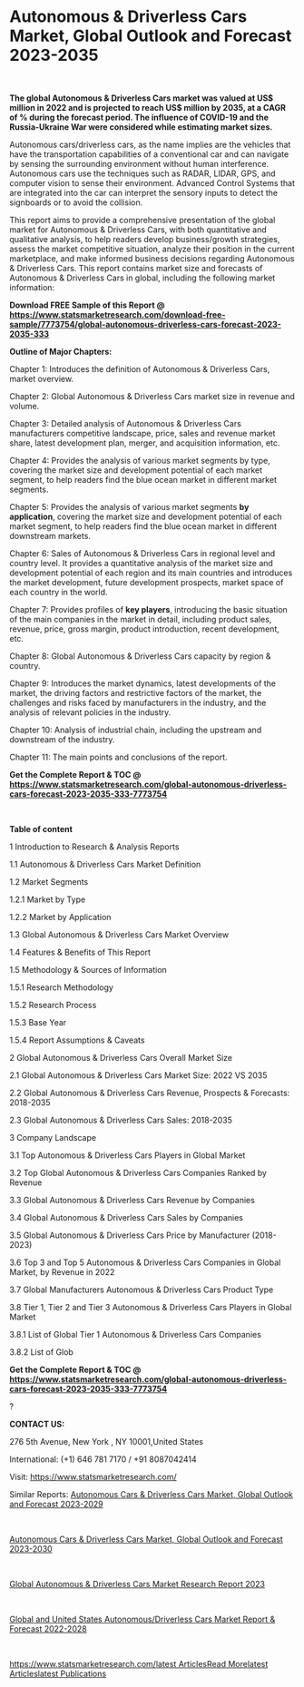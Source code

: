 <h1>Autonomous & Driverless Cars Market, Global Outlook and Forecast 2023-2035</h1><br/><p><strong>The global Autonomous & Driverless Cars market was valued at US$ million in 2022 and is projected to reach US$ million by 2035, at a <strong>CAGR</strong> of % during the forecast period. The influence of COVID-19 and the Russia-Ukraine War were considered while estimating market sizes.</strong></p>
 
 
 
 <p>Autonomous cars/driverless cars, as the name implies are the vehicles that have the transportation capabilities of a conventional car and can navigate by sensing the surrounding environment without human interference. Autonomous cars use the techniques such as RADAR, LIDAR, GPS, and computer vision to sense their environment. Advanced Control Systems that are integrated into the car can interpret the sensory inputs to detect the signboards or to avoid the collision.</p>
 
 
 
 <p>This report aims to provide a comprehensive presentation of the global market for Autonomous & Driverless Cars, with both quantitative and qualitative analysis, to help readers develop business/growth strategies, assess the market competitive situation, analyze their position in the current marketplace, and make informed business decisions regarding Autonomous & Driverless Cars. This report contains market size and forecasts of Autonomous & Driverless Cars in global, including the following market information:</p>
 
 
 
 <p><strong>Download FREE Sample of this Report @ <a href="https://www.statsmarketresearch.com/download-free-sample/7773754/global-autonomous-driverless-cars-forecast-2023-2035-333">https://www.statsmarketresearch.com/download-free-sample/7773754/global-autonomous-driverless-cars-forecast-2023-2035-333</a></strong></p>
 
 
 
 <p><strong>Outline of Major Chapters:</strong></p>
 
 
 
 <p>Chapter 1: Introduces the definition of Autonomous & Driverless Cars, market overview.</p>
 
 
 
 <p>Chapter 2: Global Autonomous & Driverless Cars market size in revenue and volume.</p>
 
 
 
 <p>Chapter 3: Detailed analysis of Autonomous & Driverless Cars manufacturers competitive landscape, price, sales and revenue market share, latest development plan, merger, and acquisition information, etc.</p>
 
 
 
 <p>Chapter 4: Provides the analysis of various market segments by type, covering the market size and development potential of each market segment, to help readers find the blue ocean market in different market segments.</p>
 
 
 
 <p>Chapter 5: Provides the analysis of various market segments <strong>by application</strong>, covering the market size and development potential of each market segment, to help readers find the blue ocean market in different downstream markets.</p>
 
 
 
 <p>Chapter 6: Sales of Autonomous & Driverless Cars in regional level and country level. It provides a quantitative analysis of the market size and development potential of each region and its main countries and introduces the market development, future development prospects, market space of each country in the world.</p>
 
 
 
 <p>Chapter 7: Provides profiles of <strong>key players</strong>, introducing the basic situation of the main companies in the market in detail, including product sales, revenue, price, gross margin, product introduction, recent development, etc.</p>
 
 
 
 <p>Chapter 8: Global Autonomous & Driverless Cars capacity by region & country.</p>
 
 
 
 <p>Chapter 9: Introduces the market dynamics, latest developments of the market, the driving factors and restrictive factors of the market, the challenges and risks faced by manufacturers in the industry, and the analysis of relevant policies in the industry.</p>
 
 
 
 <p>Chapter 10: Analysis of industrial chain, including the upstream and downstream of the industry.</p>
 
 
 
 <p>Chapter 11: The main points and conclusions of the report.</p>
 
 
 
 <div><b>Get the Complete Report & TOC @ <a href="https://www.statsmarketresearch.com/global-autonomous-driverless-cars-forecast-2023-2035-333-7773754">https://www.statsmarketresearch.com/global-autonomous-driverless-cars-forecast-2023-2035-333-7773754</a></b></div>
 
 
 
 <p><br />
 
 <b>Table of content</b></p>
 
 
 
 <p>1 Introduction to Research & Analysis Reports<br />
 
 1.1 Autonomous & Driverless Cars Market Definition<br />
 
 1.2 Market Segments<br />
 
 1.2.1 Market by Type<br />
 
 1.2.2 Market by Application<br />
 
 1.3 Global Autonomous & Driverless Cars Market Overview<br />
 
 1.4 Features & Benefits of This Report<br />
 
 1.5 Methodology & Sources of Information<br />
 
 1.5.1 Research Methodology<br />
 
 1.5.2 Research Process<br />
 
 1.5.3 Base Year<br />
 
 1.5.4 Report Assumptions & Caveats<br />
 
 2 Global Autonomous & Driverless Cars Overall Market Size<br />
 
 2.1 Global Autonomous & Driverless Cars Market Size: 2022 VS 2035<br />
 
 2.2 Global Autonomous & Driverless Cars Revenue, Prospects & Forecasts: 2018-2035<br />
 
 2.3 Global Autonomous & Driverless Cars Sales: 2018-2035<br />
 
 3 Company Landscape<br />
 
 3.1 Top Autonomous & Driverless Cars Players in Global Market<br />
 
 3.2 Top Global Autonomous & Driverless Cars Companies Ranked by Revenue<br />
 
 3.3 Global Autonomous & Driverless Cars Revenue by Companies<br />
 
 3.4 Global Autonomous & Driverless Cars Sales by Companies<br />
 
 3.5 Global Autonomous & Driverless Cars Price by Manufacturer (2018-2023)<br />
 
 3.6 Top 3 and Top 5 Autonomous & Driverless Cars Companies in Global Market, by Revenue in 2022<br />
 
 3.7 Global Manufacturers Autonomous & Driverless Cars Product Type<br />
 
 3.8 Tier 1, Tier 2 and Tier 3 Autonomous & Driverless Cars Players in Global Market<br />
 
 3.8.1 List of Global Tier 1 Autonomous & Driverless Cars Companies<br />
 
 3.8.2 List of Glob</p>
 
 
 
 <div><b>Get the Complete Report & TOC @ <a href="https://www.statsmarketresearch.com/global-autonomous-driverless-cars-forecast-2023-2035-333-7773754">https://www.statsmarketresearch.com/global-autonomous-driverless-cars-forecast-2023-2035-333-7773754</a></b></div>
 
 
 
 <p>? </p>
 
 
 
 <p><b>CONTACT US:</b><br />
 
 276 5th Avenue, New York , NY 10001,United States<br />
 
 International: (+1) 646 781 7170 / +91 8087042414<br />
 
 Visit: <a href="https://www.statsmarketresearch.com/">https://www.statsmarketresearch.com/</a><br />
 
 Similar Reports: <a href="https://www.statsmarketresearch.com/global-autonomous-driverless-cars-forecast-2023-2035-333-7773754">Autonomous Cars & Driverless Cars Market, Global Outlook and Forecast 2023-2029</a><br />
 
 <br />
 
 <a href="https://www.statsmarketresearch.com/global-autonomous-driverless-cars-forecast-2023-2035-333-7773754">Autonomous Cars & Driverless Cars Market, Global Outlook and Forecast 2023-2030</a><br />
 
 <br />
 
 <a href="https://www.statsmarketresearch.com/global-autonomous-driverless-cars-forecast-2023-2035-333-7773754">Global Autonomous & Driverless Cars Market Research Report 2023</a><br />
 
 <br />
 
 <a href="https://www.statsmarketresearch.com/global-autonomous-driverless-cars-forecast-2023-2035-333-7773754">Global and United States Autonomous/Driverless Cars Market Report & Forecast 2022-2028</a><br />
 
 <br />
 
 <a href="https://gyeongbokgung.com">https://www.statsmarketresearch.com/</a><a href="https://hallyeomaritime.com">latest Articles</a><a href="https://jingwansa.com">Read More</a><a href="https://nguoiviet.jp/">latest Articles</a><a href="https://www.intelmarketresearch.com/">latest Publications</a></p>